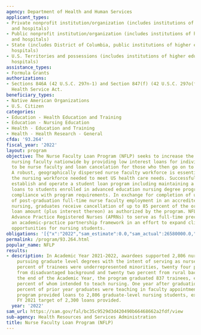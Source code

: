```yaml
---
agency: Department of Health and Human Services
applicant_types:
- Private nonprofit institution/organization (includes institutions of higher education
  and hospitals)
- Public nonprofit institution/organization (includes institutions of higher education
  and hospitals)
- State (includes District of Columbia, public institutions of higher education and
  hospitals)
- U.S. Territories and possessions (includes institutions of higher education and
  hospitals)
assistance_types:
- Formula Grants
authorizations:
- Sections 846A (42 U.S.C. 297n-1) and Section 847(f) (42 U.S.C. 297o(f)) of the Public
  Health Service Act.
beneficiary_types:
- Native American Organizations
- U.S. Citizen
categories:
- Education - Health Education and Training
- Education - Nursing Education
- Health - Education and Training
- Health - Health Research - General
cfda: '93.264'
fiscal_year: '2022'
layout: program
objective: The Nurse Faculty Loan Program (NFLP) seeks to increase the number of qualified
  nursing faculty nationwide by providing low interest loans for individuals studying
  to be nurse faculty and loan cancelation for those who then go on to work as faculty.
  A robust, geographically dispersed nurse faculty workforce is essential to producing
  the nursing workforce needed to meet US health care needs. Successful applicants
  establish and operate a student loan program including maintaining a fund, providing
  loans to students enrolled in advanced education nursing degree programs, and monitoring
  compliance with program requirements. In exchange for completion of up to four years
  of post-graduation full-time nurse faculty employment in an accredited school of
  nursing, graduates receive cancellation of up to 85 percent of the original student
  loan amount (plus interest thereon) as authorized by the program. NFLP also encourages
  Advance Practice Registered Nurses (APRNs) to serve as full-time preceptors within
  an academic-practice partnership framework in an effort to expand clinical training
  opportunities for nursing students.
obligations: '[{"x":"2022","sam_estimate":0.0,"sam_actual":26580000.0,"usa_spending_actual":25878861.0},{"x":"2023","sam_estimate":26500000.0,"sam_actual":0.0,"usa_spending_actual":26363158.0},{"x":"2024","sam_estimate":26580000.0,"sam_actual":0.0,"usa_spending_actual":0.0}]'
permalink: /program/93.264.html
popular_name: NFLP
results:
- description: In Academic Year 2021-2022, awardees supported 2,806 nursing students
    pursuing graduate level degrees with the intent of serving as nurse faculty. Twenty-six
    percent of trainees were underrepresented minorities, twenty four percent came
    from disadvantaged background and twenty two percent from rural background. By
    the end of the Academic Year, the program graduated 837 trainees, eighty seven
    percent of whom intended to teach nursing. One year after graduation, sixty five
    percent of prior year graduates were teaching in faculty appointments. The NFLP
    program provided loans to 2,806 graduate-level nursing students, exceeding the
    FY 2021 target of 2,300 loans provided.
  year: '2022'
sam_url: https://sam.gov/fal/bc35c9529d3d420490b66468662a2fdf/view
sub-agency: Health Resources and Services Administration
title: Nurse Faculty Loan Program (NFLP)
---
```

